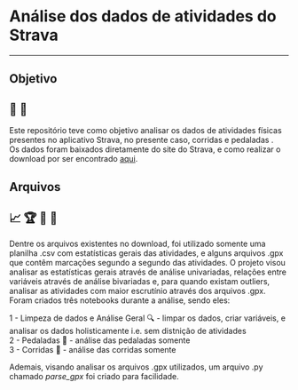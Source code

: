 # Análise dos dados de atividades do Strava
---
## Objetivo 
:pencil: :dart:
---
Este repositório teve como objetivo analisar os dados de atividades físicas presentes no aplicativo Strava, no presente caso, corridas e pedaladas .\
Os dados foram baixados diretamente do site do Strava, e como realizar o download por ser encontrado [aqui](https://support.strava.com/hc/pt/articles/216918437-Exportar-os-seus-dados-e-exporta%C3%A7%C3%A3o-em-massa).

## Arquivos 
:chart_with_upwards_trend: :trophy: :bicyclist: :runner:
---
Dentre os arquivos existentes no download, foi utilizado somente uma planilha .csv com estatísticas gerais das atividades, e alguns arquivos .gpx que contêm marcações segundo a segundo das atividades.
O projeto visou analisar as estatísticas gerais através de análise univariadas, relações entre variáveis através de análise bivariadas e, para quando existam outliers, analisar as atividades com maior escrutínio através dos arquivos .gpx.
Foram criados três notebooks durante a análise, sendo eles:

1 - Limpeza de dados e Análise Geral :mag: - limpar os dados, criar variáveis, e analisar os dados holisticamente i.e. sem distnição de atividades\
2 - Pedaladas :bicyclist: - análise das pedaladas somente\
3 - Corridas :runner: - análise das corridas somente

Ademais, visando analisar os arquivos .gpx utilizados, um arquivo .py chamado *parse_gpx* foi criado para facilidade.
